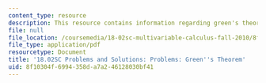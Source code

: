 ```yaml
---
content_type: resource
description: This resource contains information regarding green's theorem.
file: null
file_location: /coursemedia/18-02sc-multivariable-calculus-fall-2010/8f10304f6994358da7a246128030bf41_MIT18_02SC_we_65_comb.pdf
file_type: application/pdf
resourcetype: Document
title: '18.02SC Problems and Solutions: Problems: Green''s Theorem'
uid: 8f10304f-6994-358d-a7a2-46128030bf41
---
```

